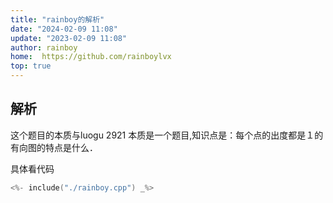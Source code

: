 ```yaml
---
title: "rainboy的解析"
date: "2024-02-09 11:08"
update: "2023-02-09 11:08"
author: rainboy
home:  https://github.com/rainboylvx
top: true
---
```


## 解析


这个题目的本质与luogu 2921 本质是一个题目,知识点是：每个点的出度都是１的有向图的特点是什么．

具体看代码

```cpp
<%- include("./rainboy.cpp") _%>
```


